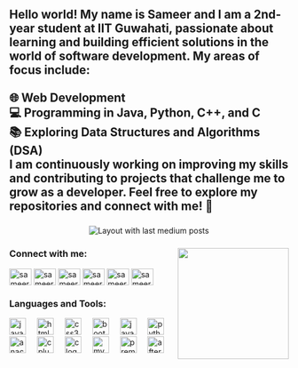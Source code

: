 <h2 align="left">Hello world! My name is Sameer and I am a 2nd-year student at IIT Guwahati, passionate about learning and building efficient solutions in the world of software development. My areas of focus include:<br><br>🌐 Web Development<br>💻 Programming in Java, Python, C++, and C<br>📚 Exploring Data Structures and Algorithms (DSA)<br>I am continuously working on improving my skills and contributing to projects that challenge me to grow as a developer. Feel free to explore my repositories and connect with me! 🚀</h2>

###

<div align="center">
  <img src="https://github-read-medium-git-main.pahlevikun.vercel.app/latest?limit=4" alt="Layout with last medium posts"  />
</div>

###

<img align="right" height="200" src="https://i.giphy.com/media/v1.Y2lkPTc5MGI3NjExa2p4aXRzYmIyc3N1NnBlZ3Z1aTJqYmppMjhtaWhiNGZzdHZnZ2FqayZlcD12MV9pbnRlcm5hbF9naWZfYnlfaWQmY3Q9Zw/ojQCfNt3Oii5PD4W1u/giphy.gif"  />

###

<h3 align="left">Connect with me:</h3>
<p align="left">
<a href="https://linkedin.com/in/sameerkakmal" target="blank"><img align="center" src="https://raw.githubusercontent.com/rahuldkjain/github-profile-readme-generator/master/src/images/icons/Social/linked-in-alt.svg" alt="sameerkakmal" height="30" width="40" /></a>
<a href="https://www.codechef.com/users/sameerakmal" target="blank"><img align="center" src="https://cdn.jsdelivr.net/npm/simple-icons@3.1.0/icons/codechef.svg" alt="sameerakmal" height="30" width="40" /></a>
<a href="https://www.hackerrank.com/sameerakmal" target="blank"><img align="center" src="https://raw.githubusercontent.com/rahuldkjain/github-profile-readme-generator/master/src/images/icons/Social/hackerrank.svg" alt="sameerakmal" height="30" width="40" /></a>
<a href="https://codeforces.com/profile/sameerakmal" target="blank"><img align="center" src="https://raw.githubusercontent.com/rahuldkjain/github-profile-readme-generator/master/src/images/icons/Social/codeforces.svg" alt="sameerakmal" height="30" width="40" /></a>
<a href="https://www.leetcode.com/sameerakmal" target="blank"><img align="center" src="https://raw.githubusercontent.com/rahuldkjain/github-profile-readme-generator/master/src/images/icons/Social/leet-code.svg" alt="sameerakmal" height="30" width="40" /></a>
<a href="https://auth.geeksforgeeks.org/user/sameerakmal" target="blank"><img align="center" src="https://raw.githubusercontent.com/rahuldkjain/github-profile-readme-generator/master/src/images/icons/Social/geeks-for-geeks.svg" alt="sameerakmal" height="30" width="40" /></a>
</p>
<h3 align="left">Languages and Tools:</h3>
<div align="left">
  <img src="https://cdn.jsdelivr.net/gh/devicons/devicon/icons/java/java-original.svg" height="30" alt="java logo"  />
  <img width="12" />
  <img src="https://cdn.jsdelivr.net/gh/devicons/devicon/icons/html5/html5-original.svg" height="30" alt="html5 logo"  />
  <img width="12" />
  <img src="https://cdn.jsdelivr.net/gh/devicons/devicon/icons/css3/css3-original.svg" height="30" alt="css3 logo"  />
  <img width="12" />
  <img src="https://cdn.jsdelivr.net/gh/devicons/devicon/icons/bootstrap/bootstrap-original.svg" height="30" alt="bootstrap logo"  />
  <img width="12" />
  <img src="https://cdn.jsdelivr.net/gh/devicons/devicon/icons/javascript/javascript-original.svg" height="30" alt="javascript logo"  />
  <img width="12" />
  <img src="https://cdn.jsdelivr.net/gh/devicons/devicon/icons/python/python-original.svg" height="30" alt="python logo"  />
  <img width="12" />
  <img src="https://cdn.jsdelivr.net/gh/devicons/devicon/icons/anaconda/anaconda-original.svg" height="30" alt="anaconda logo"  />
  <img width="12" />
  <img src="https://cdn.jsdelivr.net/gh/devicons/devicon/icons/cplusplus/cplusplus-original.svg" height="30" alt="cplusplus logo"  />
  <img width="12" />
  <img src="https://cdn.jsdelivr.net/gh/devicons/devicon/icons/c/c-original.svg" height="30" alt="c logo"  />
  <img width="12" />
  <img src="https://cdn.jsdelivr.net/gh/devicons/devicon/icons/mysql/mysql-original.svg" height="30" alt="mysql logo"  />
  <img width="12" />
  <img src="https://cdn.jsdelivr.net/gh/devicons/devicon/icons/premierepro/premierepro-original.svg" height="30" alt="premierepro logo"  />
  <img width="12" />
  <img src="https://cdn.jsdelivr.net/gh/devicons/devicon/icons/aftereffects/aftereffects-original.svg" height="30" alt="aftereffects logo"  />
</div>

###

<div align="left">
</div>

###
